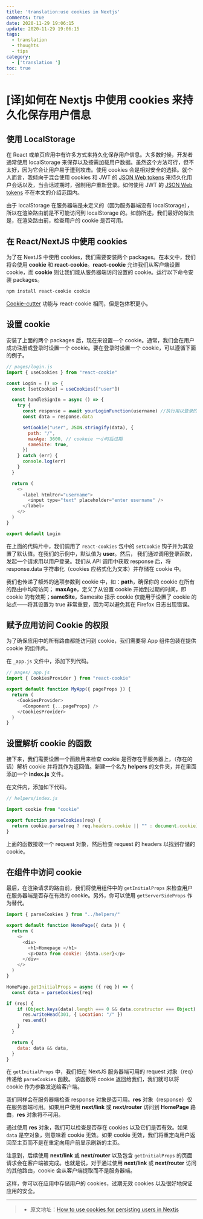 ```yaml
---
title: 'translation:use cookies in Nextjs'
comments: true
date: 2020-11-29 19:06:15
update: 2020-11-29 19:06:15
tags:
  - translation
  - thoughts
  - tips
category:
  - ['translation ']
toc: true
---
```

# [译]如何在 Nextjs 中使用 cookies 来持久化保存用户信息
<!--more-->
## 使用 LocalStorage

在 React 或单页应用中有许多方式来持久化保存用户信息。大多数时候，开发者通常使用 localStorage 来保存以及按需加载用户数据。虽然这个方法可行，但不太好，因为它会让用户易于遭到攻击。使用 cookies 会是相对安全的选择。就个人而言，我倾向于混合使用 cookies 和 JWT 的 [JSON Web tokens](https://jwt.io/) 来持久化用户会话以及，当会话过期时，强制用户重新登录。如何使用 JWT 的 [JSON Web tokens](https://jwt.io/) 不在本文的介绍范围内。

由于 localStorage 在服务器端是未定义的（因为服务器端没有 localStorage），所以在渲染路由前是不可能访问到 localStorage 的。如前所述，我们最好的做法是，在渲染路由前，检查用户的 cookie 是否可用。

## 在 React/NextJS 中使用 cookies

为了在 NextJS 中使用 cookies，我们需要安装两个 packages。在本文中，我们将会使用 **cookie** 和 **react-cookie**。**react-cookie** 允许我们从客户端设置 cookie，而 **cookie** 则让我们能从服务器端访问设置的 cookie。运行以下命令安装 packages。

```bash
npm install react-cookie cookie
```

[Cookie-cutter](https://npmjs.com/package/cookie-cutter) 功能与 react-cookie 相同，但是包体积更小。

## 设置 cookie

安装了上面的两个 packages 后，现在来设置一个 cookie。通常，我们会在用户成功注册或登录时设置一个 cookie。要在登录时设置一个 cookie，可以遵循下面的例子。  

```js
// pages/login.js
import { useCookies } from "react-cookie"

const Login = () => {
  const [setCookie] = useCookies(["user"])

  const handleSignIn = async () => {
    try {
      const response = await yourLoginFunction(username) //执行用以登录的 API 调用
      const data = response.data

      setCookie("user", JSON.stringify(data), {
        path: "/",
        maxAge: 3600, // cookeie 一小时后过期
        sameSite: true,
      })
    } catch (err) {
      console.log(err)
    }
  }

  return (
    <>
      <label htmlFor="username">
        <input type="text" placeholder="enter username" />
      </label>
    </>
  )
}

export default Login
```

在上面的代码片中，我们调用了 `react-cookies` 包中的 `setCookie` 钩子并为其设置了默认值。在我们的示例中，默认值为 **user**。然后，
我们通过调用登录函数，发起一个请求用以用户登录。我们从 API 调用中获取 response 后，将 response.data 字符串化（cookies 应格式化为文本）并存储在 cookie 中。

我们也传递了额外的选项参数到 cookie 中，如：**path**，确保你的 cookie 在所有的路由中均可访问； **maxAge**，定义了从设置 cookie 开始到过期的时间，即 cookie 的有效期；**sameSite**，Samesite 指示 cookie 仅能用于设置了 cookie 的站点——将其设置为 true 非常重要，因为可以避免其在 Firefox 日志出现错误。

## 赋予应用访问 Cookie 的权限

为了确保应用中的所有路由都能访问到 cookie，我们需要将 App 组件包装在提供 cookie 的组件内。

在 `_app.js` 文件中，添加下列代码。  

```js
// pages/_app.js
import { CookiesProvider } from "react-cookie"

export default function MyApp({ pageProps }) {
  return (
    <CookiesProvider>
      <Component {...pageProps} />
    </CookiesProvider>
  )
}
```

## [](#setting-up-the-function-to-parse-the-cookie)设置解析 cookie 的函数

接下来，我们需要设置一个函数用来检查 cookie 是否存在于服务器上，（存在的话）解析 cookie 并将其作为返回值。新建一个名为 **helpers** 的文件夹，并在里面添加一个 **index.js** 文件。

在文件内，添加如下代码。

```js
// helpers/index.js

import cookie from "cookie"

export function parseCookies(req) {
  return cookie.parse(req ? req.headers.cookie || "" : document.cookie)
}
```

上面的函数接收一个 request 对象，然后检查 request 的 headers 以找到存储的 cookie。

## 在组件中访问 cookie

最后，在渲染请求的路由前，我们将使用组件中的 `getInitialProps` 来检查用户在服务器端是否存在有效的 cookie。另外，你可以使用 `getServerSideProps` 作为替代。

```js
import { parseCookies } from "../helpers/"

export default function HomePage({ data }) {
  return (
    <>
      <div>
        <h1>Homepage </h1>
        <p>Data from cookie: {data.user}</p>
      </div>
    </>
  )
}

HomePage.getInitialProps = async ({ req }) => {
  const data = parseCookies(req)

if (res) {
    if (Object.keys(data).length === 0 && data.constructor === Object) {
      res.writeHead(301, { Location: "/" })
      res.end()
    }
  }

  return {
    data: data && data,
  }
}
```

在 `getInitialProps` 中，我们把在 NextJS 服务器端可用的 request 对象（req）传递给 `parseCookies` 函数。 该函数将 cookie 返回给我们，我们就可以将 cookie 作为参数发送给客户端。

我们同样会在服务器端检查 response 对象是否可用。**res** 对象（response）仅在服务器端可用。如果用户使用 **next/link** 或 **next/router** 访问到 **HomePage** 路由，**res** 对象将不可用。

通过使用 **res** 对象，我们可以检查是否存在 cookies 以及它们是否有效。如果 `data` 是空对象，则意味着 cookie 无效。如果 cookie 无效，我们将重定向用户返回至主页而不是在重定向用户前显示刷新的主页。

注意到，后续使用 **next/link** 或 **next/router** 以及包含 `getInitialProps` 的页面请求会在客户端被完成。也就是说，对于通过使用 **next/link** 或 **next/router** 访问的其他路由，cookie 会从客户端提取而不是服务器端。

这样，你可以在应用中存储用户的 cookies，过期无效 cookies 以及很好地保证应用的安全。

---

> * 原文地址：[How to use cookies for persisting users in Nextjs](https://dev.to/debosthefirst/how-to-use-cookies-for-persisting-users-in-nextjs-4617)
